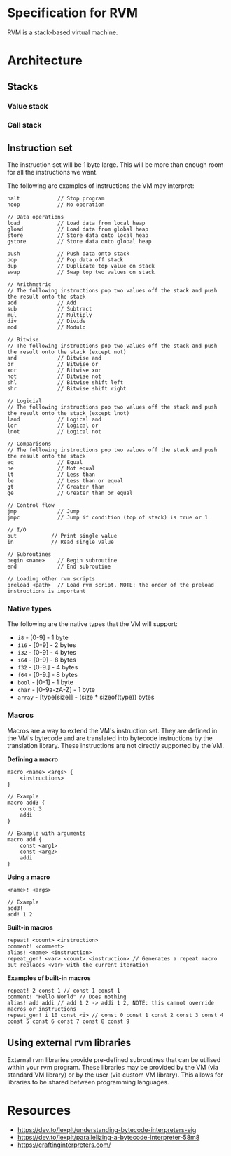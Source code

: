 # Specification for RVM
RVM is a stack-based virtual machine.

# Architecture

## Stacks

### Value stack

### Call stack

## Instruction set
The instruction set will be 1 byte large. This will be more than enough room for all the instructions we want.

The following are examples of instructions the VM may interpret:
``` 
halt            // Stop program
noop            // No operation

// Data operations
load            // Load data from local heap
gload           // Load data from global heap
store           // Store data onto local heap
gstore          // Store data onto global heap

push            // Push data onto stack
pop             // Pop data off stack
dup             // Duplicate top value on stack
swap            // Swap top two values on stack

// Arithmetric
// The following instructions pop two values off the stack and push the result onto the stack 
add             // Add
sub             // Subtract
mul             // Multiply
div             // Divide
mod             // Modulo

// Bitwise
// The following instructions pop two values off the stack and push the result onto the stack (except not)
and             // Bitwise and
or              // Bitwise or
xor             // Bitwise xor
not             // Bitwise not
shl             // Bitwise shift left
shr             // Bitwise shift right

// Logicial
// The following instructions pop two values off the stack and push the result onto the stack (except lnot)
land            // Logical and
lor             // Logical or
lnot            // Logical not

// Comparisons
// The following instructions pop two values off the stack and push the result onto the stack
eq              // Equal
ne              // Not equal
lt              // Less than
le              // Less than or equal
gt              // Greater than
ge              // Greater than or equal

// Control flow
jmp             // Jump
jmpc            // Jump if condition (top of stack) is true or 1

// I/O
out           // Print single value
in            // Read single value

// Subroutines
begin <name>    // Begin subroutine
end             // End subroutine

// Loading other rvm scripts
preload <path>  // Load rvm script, NOTE: the order of the preload instructions is important
```

### Native types
The following are the native types that the VM will support:
- `i8` - [0-9] - 1 byte
- `i16` - [0-9] - 2 bytes
- `i32` - [0-9] - 4 bytes
- `i64` - [0-9] - 8 bytes
- `f32` - [0-9.] - 4 bytes
- `f64` - [0-9.] - 8 bytes
- `bool` - [0-1] - 1 byte
- `char` - [0-9a-zA-Z] - 1 byte
- `array` - [type\[size\]] - (size * sizeof(type)) bytes

### Macros
Macros are a way to extend the VM's instruction set. 
They are defined in the VM's bytecode and are translated into bytecode instructions by the translation library.
These instructions are not directly supported by the VM.

**Defining a macro**
``` 
macro <name> <args> {
    <instructions>
}

// Example
macro add3 {
    const 3
    addi
}

// Example with arguments
macro add {
    const <arg1>
    const <arg2>
    addi
}
```

**Using a macro**
``` 
<name>! <args>

// Example
add3!
add! 1 2
```

**Built-in macros**
``` 
repeat! <count> <instruction>
comment! <comment>
alias! <name> <instruction>
repeat_gen! <var> <count> <instruction> // Generates a repeat macro but replaces <var> with the current iteration
```

**Examples of built-in macros**
```
repeat! 2 const 1 // const 1 const 1
comment! "Hello World" // Does nothing
alias! add addi // add 1 2 -> addi 1 2, NOTE: this cannot override macros or instructions
repeat_gen! i 10 const <i> // const 0 const 1 const 2 const 3 const 4 const 5 const 6 const 7 const 8 const 9
```

## Using external rvm libraries
External rvm libraries provide pre-defined subroutines that can be utilised within your rvm program.
These libraries may be provided by the VM (via standard VM library) or by the user (via custom VM library).
This allows for libraries to be shared between programming languages.


# Resources
- https://dev.to/lexplt/understanding-bytecode-interpreters-eig
- https://dev.to/lexplt/parallelizing-a-bytecode-interpreter-58m8
- https://craftinginterpreters.com/